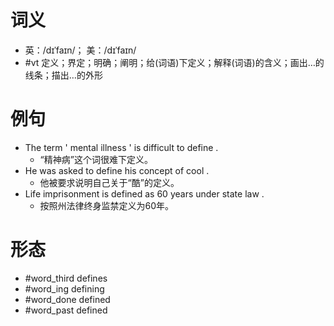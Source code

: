 # 词义
- 英：/dɪˈfaɪn/； 美：/dɪˈfaɪn/
- #vt 定义；界定；明确；阐明；给(词语)下定义；解释(词语)的含义；画出…的线条；描出…的外形
# 例句
- The term ' mental illness ' is difficult to define .
	- “精神病”这个词很难下定义。
- He was asked to define his concept of cool .
	- 他被要求说明自己关于“酷”的定义。
- Life imprisonment is defined as 60 years under state law .
	- 按照州法律终身监禁定义为60年。
# 形态
- #word_third defines
- #word_ing defining
- #word_done defined
- #word_past defined
